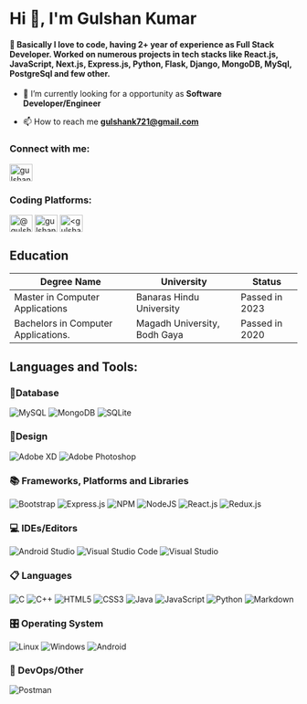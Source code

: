 <h1>Hi 👋, I'm Gulshan Kumar</h1>
<h4>👀 Basically I love to code, having 2+ year of experience as Full Stack Developer. Worked on numerous projects in tech stacks like React.js, JavaScript, Next.js, Express.js, Python, Flask, Django, MongoDB, MySql, PostgreSql and few other.</h3>

- 🌱 I’m currently looking for a opportunity as **Software Developer/Engineer**

- 📫 How to reach me **gulshank721@gmail.com**

<h3 align="left">Connect with me:</h3>
<p align="left">
<a href="https://linkedin.com/in/gulshank721" target="blank"><img align="center" src="https://raw.githubusercontent.com/rahuldkjain/github-profile-readme-generator/master/src/images/icons/Social/linked-in-alt.svg" alt="gulshank721" height="30" width="40" /></a>
<h3 align="left">Coding Platforms:</h3>
<a href="https://www.hackerrank.com/@gulshank721" target="blank"><img align="center" src="https://raw.githubusercontent.com/rahuldkjain/github-profile-readme-generator/master/src/images/icons/Social/hackerrank.svg" alt="@gulshank721" height="30" width="40" /></a>
<a href="https://www.leetcode.com/gulshank721" target="blank"><img align="center" src="https://raw.githubusercontent.com/rahuldkjain/github-profile-readme-generator/master/src/images/icons/Social/leet-code.svg" alt="gulshank721" height="30" width="40" /></a>
<a href="https://auth.geeksforgeeks.org/user/<gulshank721>/profile" target="blank"><img align="center" src="https://raw.githubusercontent.com/rahuldkjain/github-profile-readme-generator/master/src/images/icons/Social/geeks-for-geeks.svg" alt="<gulshank721>/profile" height="30" width="40" /></a>
</p>

## Education

| Degree Name                         | University                   | Status         |
| ----------------------------------- | ---------------------------- | -------------- |
| Master in Computer Applications     | Banaras Hindu University     | Passed in 2023 |
| Bachelors in Computer Applications. | Magadh University, Bodh Gaya | Passed in 2020 |

<h2 align="left">Languages and Tools:</h2>

<p align="left">
  
### 💾Database

![MySQL](https://img.shields.io/badge/mysql-%2300f.svg?style=for-the-badge&logo=mysql&logoColor=white) ![MongoDB](https://img.shields.io/badge/MongoDB-%234ea94b.svg?style=for-the-badge&logo=mongodb&logoColor=white) ![SQLite](https://img.shields.io/badge/sqlite-%2307405e.svg?style=for-the-badge&logo=sqlite&logoColor=white)

### 🎨Design

![Adobe XD](https://img.shields.io/badge/Adobe%20XD-470137?style=for-the-badge&logo=Adobe%20XD&logoColor=#FF61F6) ![Adobe Photoshop](https://img.shields.io/badge/adobe%20photoshop-%2331A8FF.svg?style=for-the-badge&logo=adobe%20photoshop&logoColor=white)

### 📚 Frameworks, Platforms and Libraries

![Bootstrap](https://img.shields.io/badge/bootstrap-%23563D7C.svg?style=for-the-badge&logo=bootstrap&logoColor=white) ![Express.js](https://img.shields.io/badge/express.js-%23404d59.svg?style=for-the-badge&logo=express&logoColor=%2361DAFB) ![NPM](https://img.shields.io/badge/NPM-%23000000.svg?style=for-the-badge&logo=npm&logoColor=white) ![NodeJS](https://img.shields.io/badge/node.js-6DA55F?style=for-the-badge&logo=node.js&logoColor=white) 
![React.js](https://img.shields.io/badge/react.js-61DAFB?style=for-the-badge&logo=react&logoColor=white)
  ![Redux.js](https://img.shields.io/badge/redux.js-764ABC?style=for-the-badge&logo=redux&logoColor=white)

### 💻 IDEs/Editors

![Android Studio](https://img.shields.io/badge/Android%20Studio-3DDC84.svg?style=for-the-badge&logo=android-studio&logoColor=white)  ![Visual Studio Code](https://img.shields.io/badge/Visual%20Studio%20Code-0078d7.svg?style=for-the-badge&logo=visual-studio-code&logoColor=white) ![Visual Studio](https://img.shields.io/badge/Visual%20Studio-5C2D91.svg?style=for-the-badge&logo=visual-studio&logoColor=white)

### 📋 Languages

![C](https://img.shields.io/badge/c-%2300599C.svg?style=for-the-badge&logo=c&logoColor=white) ![C++](https://img.shields.io/badge/c++-%2300599C.svg?style=for-the-badge&logo=c%2B%2B&logoColor=white) ![HTML5](https://img.shields.io/badge/html5-%23E34F26.svg?style=for-the-badge&logo=html5&logoColor=white) ![CSS3](https://img.shields.io/badge/css3-%231572B6.svg?style=for-the-badge&logo=css3&logoColor=white) ![Java](https://img.shields.io/badge/java-%23ED8B00.svg?style=for-the-badge&logo=java&logoColor=white) ![JavaScript](https://img.shields.io/badge/javascript-%23323330.svg?style=for-the-badge&logo=javascript&logoColor=%23F7DF1E)
  ![Python](https://img.shields.io/badge/python-%233776AB.svg?style=for-the-badge&logo=python&logoColor=%23F7DF1E) ![Markdown](https://img.shields.io/badge/markdown-%23000000.svg?style=for-the-badge&logo=markdown&logoColor=white) 

### 🎛️ Operating System

![Linux](https://img.shields.io/badge/Linux-FCC624?style=for-the-badge&logo=linux&logoColor=black) ![Windows](https://img.shields.io/badge/Windows-0078D6?style=for-the-badge&logo=windows&logoColor=white) ![Android](https://img.shields.io/badge/Android-3DDC84?style=for-the-badge&logo=android&logoColor=white)

<!-- ### 🎋 ORM
![Sequelize](https://img.shields.io/badge/Sequelize-52B0E7?style=for-the-badge&logo=Sequelize&logoColor=white) 
 -->
### 🥅 DevOps/Other

![Postman](https://img.shields.io/badge/Postman-FF6C37?style=for-the-badge&logo=postman&logoColor=white) 
</p>

